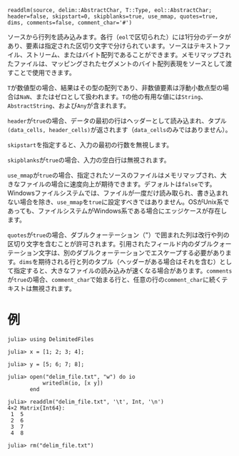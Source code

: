 ```
readdlm(source, delim::AbstractChar, T::Type, eol::AbstractChar; header=false, skipstart=0, skipblanks=true, use_mmap, quotes=true, dims, comments=false, comment_char='#')
```

ソースから行列を読み込みます。各行（`eol`で区切られた）には1行分のデータがあり、要素は指定された区切り文字で分けられています。ソースはテキストファイル、ストリーム、またはバイト配列であることができます。メモリマップされたファイルは、マッピングされたセグメントのバイト配列表現をソースとして渡すことで使用できます。

`T`が数値型の場合、結果はその型の配列であり、非数値要素は浮動小数点型の場合は`NaN`、またはゼロとして扱われます。`T`の他の有用な値には`String`、`AbstractString`、および`Any`が含まれます。

`header`が`true`の場合、データの最初の行はヘッダーとして読み込まれ、タプル`(data_cells, header_cells)`が返されます（`data_cells`のみではありません）。

`skipstart`を指定すると、入力の最初の行数を無視します。

`skipblanks`が`true`の場合、入力の空白行は無視されます。

`use_mmap`が`true`の場合、指定されたソースのファイルはメモリマップされ、大きなファイルの場合に速度向上が期待できます。デフォルトは`false`です。Windowsファイルシステムでは、ファイルが一度だけ読み取られ、書き込まれない場合を除き、`use_mmap`を`true`に設定すべきではありません。OSがUnix系であっても、ファイルシステムがWindows系である場合にエッジケースが存在します。

`quotes`が`true`の場合、ダブルクォーテーション（"）で囲まれた列は改行や列の区切り文字を含むことが許可されます。引用されたフィールド内のダブルクォーテーション文字は、別のダブルクォーテーションでエスケープする必要があります。`dims`を期待される行と列のタプル（ヘッダーがある場合はそれを含む）として指定すると、大きなファイルの読み込みが速くなる場合があります。`comments`が`true`の場合、`comment_char`で始まる行と、任意の行の`comment_char`に続くテキストは無視されます。

# 例

```jldoctest
julia> using DelimitedFiles

julia> x = [1; 2; 3; 4];

julia> y = [5; 6; 7; 8];

julia> open("delim_file.txt", "w") do io
           writedlm(io, [x y])
       end

julia> readdlm("delim_file.txt", '\t', Int, '\n')
4×2 Matrix{Int64}:
 1  5
 2  6
 3  7
 4  8

julia> rm("delim_file.txt")
```
